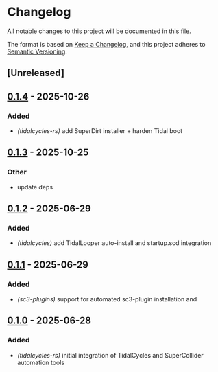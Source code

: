 # Changelog

All notable changes to this project will be documented in this file.

The format is based on [Keep a Changelog](https://keepachangelog.com/en/1.0.0/),
and this project adheres to [Semantic Versioning](https://semver.org/spec/v2.0.0.html).

## [Unreleased]

## [0.1.4](https://github.com/davehorner/e_midi/compare/tidalcycles-rs-v0.1.3...tidalcycles-rs-v0.1.4) - 2025-10-26

### Added

- *(tidalcycles-rs)* add SuperDirt installer + harden Tidal boot

## [0.1.3](https://github.com/davehorner/e_midi/compare/tidalcycles-rs-v0.1.2...tidalcycles-rs-v0.1.3) - 2025-10-25

### Other

- update deps

## [0.1.2](https://github.com/davehorner/e_midi/compare/tidalcycles-rs-v0.1.1...tidalcycles-rs-v0.1.2) - 2025-06-29

### Added

- *(tidalcycles)* add TidalLooper auto-install and startup.scd integration

## [0.1.1](https://github.com/davehorner/e_midi/compare/tidalcycles-rs-v0.1.0...tidalcycles-rs-v0.1.1) - 2025-06-29

### Added

- *(sc3-plugins)* support for automated sc3-plugin installation and

## [0.1.0](https://github.com/davehorner/e_midi/releases/tag/tidalcycles-rs-v0.1.0) - 2025-06-28

### Added

- *(tidalcycles-rs)* initial integration of TidalCycles and SuperCollider automation tools
